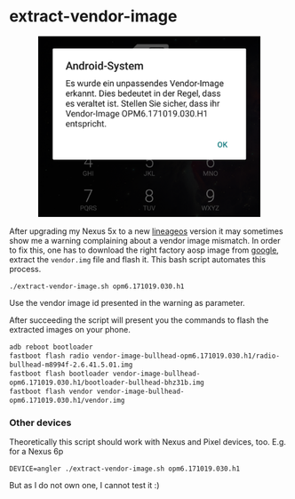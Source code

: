 extract-vendor-image
====================

<div id="screenshots" align="center">
<img src="https://github.com/BenSartor/extract-vendor-image/raw/readme/screenshot-vendor-image-warning.png" alt="Screenshot vendor image mismatch" text-align="center" width="400">
</div>

After upgrading my Nexus 5x to a new [lineageos](https://lineageos.org/) version it may sometimes show me a warning complaining about a vendor image mismatch.
In order to fix this, one has to download the right factory aosp image from [google](https://developers.google.com/android/images), extract the ```vendor.img``` file and flash it.
This bash script automates this process.
```
./extract-vendor-image.sh opm6.171019.030.h1
```
Use the vendor image id presented in the warning as parameter.

After succeeding the script will present you the commands to flash the extracted images on your phone.
```
adb reboot bootloader
fastboot flash radio vendor-image-bullhead-opm6.171019.030.h1/radio-bullhead-m8994f-2.6.41.5.01.img
fastboot flash bootloader vendor-image-bullhead-opm6.171019.030.h1/bootloader-bullhead-bhz31b.img
fastboot flash vendor vendor-image-bullhead-opm6.171019.030.h1/vendor.img
```

### Other devices
Theoretically this script should work with Nexus and Pixel devices, too. E.g. for a Nexus 6p
```
DEVICE=angler ./extract-vendor-image.sh opm6.171019.030.h1
```
But as I do not own one, I cannot test it :)
